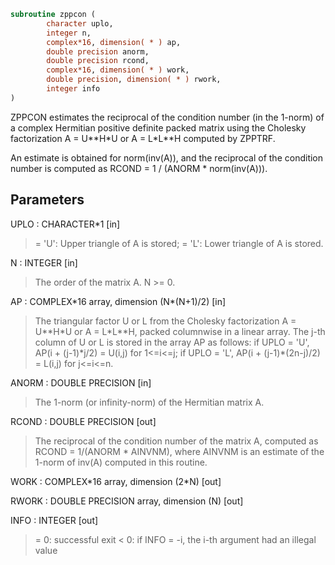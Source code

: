 ```fortran
subroutine zppcon (
        character uplo,
        integer n,
        complex*16, dimension( * ) ap,
        double precision anorm,
        double precision rcond,
        complex*16, dimension( * ) work,
        double precision, dimension( * ) rwork,
        integer info
)
```

ZPPCON estimates the reciprocal of the condition number (in the
1-norm) of a complex Hermitian positive definite packed matrix using
the Cholesky factorization A = U\*\*H\*U or A = L\*L\*\*H computed by
ZPPTRF.

An estimate is obtained for norm(inv(A)), and the reciprocal of the
condition number is computed as RCOND = 1 / (ANORM \* norm(inv(A))).

## Parameters
UPLO : CHARACTER\*1 [in]
> = 'U':  Upper triangle of A is stored;
> = 'L':  Lower triangle of A is stored.

N : INTEGER [in]
> The order of the matrix A.  N >= 0.

AP : COMPLEX\*16 array, dimension (N\*(N+1)/2) [in]
> The triangular factor U or L from the Cholesky factorization
> A = U\*\*H\*U or A = L\*L\*\*H, packed columnwise in a linear
> array.  The j-th column of U or L is stored in the array AP
> as follows:
> if UPLO = 'U', AP(i + (j-1)\*j/2) = U(i,j) for 1<=i<=j;
> if UPLO = 'L', AP(i + (j-1)\*(2n-j)/2) = L(i,j) for j<=i<=n.

ANORM : DOUBLE PRECISION [in]
> The 1-norm (or infinity-norm) of the Hermitian matrix A.

RCOND : DOUBLE PRECISION [out]
> The reciprocal of the condition number of the matrix A,
> computed as RCOND = 1/(ANORM \* AINVNM), where AINVNM is an
> estimate of the 1-norm of inv(A) computed in this routine.

WORK : COMPLEX\*16 array, dimension (2\*N) [out]

RWORK : DOUBLE PRECISION array, dimension (N) [out]

INFO : INTEGER [out]
> = 0:  successful exit
> < 0:  if INFO = -i, the i-th argument had an illegal value
